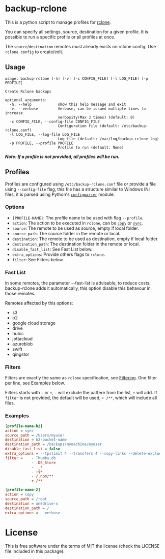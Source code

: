 # backup-rclone

This is a python script to manage profiles for [rclone](https://rclone.org/).

You can specify all settings, source, destination for a given profile. It is possible to run a specific profile or all profiles at once.

The `source`/`destination` remotes must already exists on rclone config. Use `rclone config` to create/edit.

## Usage

```
usage: backup-rclone [-h] [-v] [-c CONFIG_FILE] [-l LOG_FILE] [-p PROFILE]

Create Rclone backups

optional arguments:
  -h, --help            show this help message and exit
  -v, --verbose         Verbose, can be issued multiple times to increase
                        verbosity(Max 3 times) (default: 0)
  -c CONFIG_FILE, --config-file CONFIG_FILE
                        Configuration file (default: /etc/backup-rclone.conf)
  -l LOG_FILE, --log-file LOG_FILE
                        Log file (default: /var/log/backup-rclone.log)
  -p PROFILE, --profile PROFILE
                        Profile to run (default: None)
```

***Note: If a profile is not provided, all profiles will be run.***

## Profiles

Profiles are configured using `/etc/backup-rclone.conf` file or provide a file using `--config-file` flag, this file has a structure similar to Windows INI files, it is parsed using Python's [`configparser`](https://docs.python.org/3.7/library/configparser.html) module.

### Options

* `[PROFILE-NAME]`: The profile name to be used with flag `--profile`.
* `action`: The action to be executed in `rclone`, can be [`copy`](https://rclone.org/commands/rclone_copy/) or [`sync`](https://rclone.org/commands/rclone_sync/).
* `source`: The remote to be used as source, empty if local folder.
* `source_path`: The source folder in the remote or local.
* `destination`: The remote to be used as destination, empty if local folder.
* `destination_path`: The destination folder in the remote or local.
* `disable_fast_list`: See Fast List below.
* `extra_options`: Provide others flags to `rclone`.
* `filter`: See Filters below.

### Fast List

In some remotes, the parameter --fast-list is advisable, to reduce costs, backup-rclone adds it automatically, this option disable this behavour in those remotes.

Remotes affected by this options:

* s3
* b2
* google cloud storage
* drive
* hubic
* jottacloud
* azureblob
* swift
* qingstor

### Filters

Filters are exactly the same as `rclone` specification, see [Filtering](https://rclone.org/filtering/). One filter per line, see Examples below.

Filters starts with `-` or `+`, `-` will exclude the pattern from the list, `+` will add. If `filter` is not provided, the default will be used, `+ /**`, which will include all files.

### Examples

```ini
[profile-name-b2]
action = sync
source_path = /Users/myuser
destination = b2-bucket-name
destination_path = /backups/mymachine/myuser
disable_fast_list = false
extra_options = --tpslimit 4 --transfers 4 --copy-links --delete-excluded --b2-hard-delete
filter =    - Thumbs.db
            - .DS_Store
            - ._*
            - ~$*
            - /.npm/**
            + /**

[profile-name-2]
action = copy
source_path = /root
destination = onedrive-x
destination_path = /
extra_options = --verbose
```

# License

This is free software under the terms of MIT the license (check the LICENSE file included in this package).

